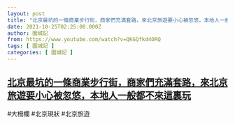 ```yaml
---
layout: post
title: "北京最坑的一條商業步行街，商家們充滿套路，來北京旅遊要小心被忽悠，本地人一般都不來這裏玩"
date: 2021-10-25T02:25:00.000Z
author: 圍城記
from: https://www.youtube.com/watch?v=QKGQfkd4ORQ
tags: [ 圍城記 ]
categories: [ 圍城記 ]
---
```

<!--1635128700000-->
[北京最坑的一條商業步行街，商家們充滿套路，來北京旅遊要小心被忽悠，本地人一般都不來這裏玩](https://www.youtube.com/watch?v=QKGQfkd4ORQ)
------

<div>
#大柵欄 #北京現狀 #北京旅遊
</div>
